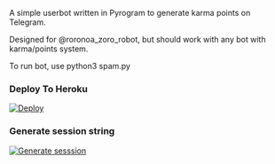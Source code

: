 A simple userbot written in Pyrogram to generate karma points on Telegram.

Designed for @roronoa_zoro_robot, but should work with any bot with karma/points system.

To run bot, use python3 spam.py

### Deploy To Heroku</h4>
[![Deploy](https://www.herokucdn.com/deploy/button.svg)](https://heroku.com/deploy?template=https://github.com/chaprimayank/Telegram-karma-spam-bot)

### Generate session string</h4>
[![Generate sesssion](https://camo.githubusercontent.com/b8f040a155a621627eaf4fbc3d2bfc3201053c9184981c58a3195c6254865865/68747470733a2f2f696d672e736869656c64732e696f2f62616467652f47656e65726174652532304f6e2532305265706c2d626c756576696f6c65743f7374796c653d666f722d7468652d6261646765266c6f676f3d6170707665796f72)](https://replit.com/@NotReallyShikhar/Yukki-Music-String-Gen)
